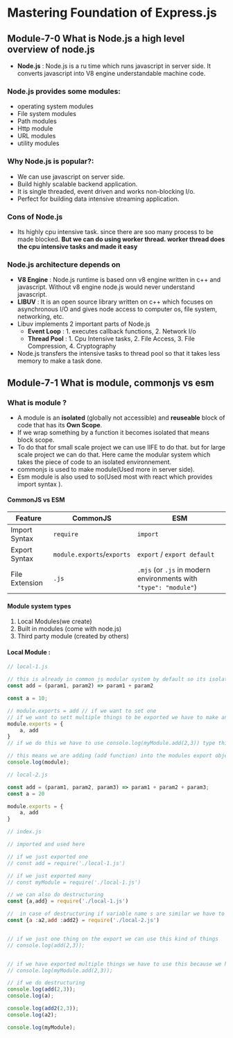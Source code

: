 # Mastering Foundation of Express.js 

## Module-7-0 What is Node.js a high level overview of node.js
- **Node.js** : Node.js is a ru time which runs javascript in server side. It converts javascript into V8 engine understandable machine code. 
### Node.js provides some modules:
- operating system modules
- File system modules
- Path modules
- Http module
- URL modules
- utility modules

### Why Node.js is popular?:
- We can use javascript on server side.
- Build highly scalable backend application.
- It is single threaded, event driven and works non-blocking I/o.
- Perfect for building data intensive streaming application. 

### Cons of Node.js
- Its highly cpu intensive task. since there are soo many process to be made blocked.
**But we can do using worker thread. worker thread does the cpu intensive tasks and made it easy**

### Node.js architecture depends on
- **V8 Engine** : Node.js runtime is based onn v8 engine written in c++ and javascript. Without v8 engine node.js would never understand javascript.
- **LIBUV** : It is an open source library written on c++ which focuses on asynchronous I/O and gives node access to computer os, file system, networking, etc.
- Libuv implements 2 important parts of Node.js 
  - **Event Loop** : 1. executes callback functions, 2. Network I/o
  - **Thread Pool** : 1. Cpu Intensive tasks, 2. File Access, 3. File Compression, 4. Cryptography
- Node.js transfers the intensive tasks to thread pool so that it takes less memory to make a task done.  

## Module-7-1 What is module, commonjs vs esm

### What is module ? 
- A module is an **isolated** (globally not accessible) and **reuseable** block of code that has its **Own Scope**.
- If we wrap something by a function it becomes isolated that means block scope. 
- To do that for small scale project we can use IIFE to do that. but for large scale project we can do that. Here came the modular system which takes the piece of code to an isolated environnement. 
- commonjs is used to make module(Used more in server side). 
- Esm module is also used to so(Used most with react which provides import syntax ).   

#### CommonJS vs ESM

| Feature                  | CommonJS           | ESM                   |
|--------------------------|--------------------|-----------------------|
| Import Syntax            | `require`          | `import`              |
| Export Syntax            | `module.exports`/`exports` | `export` / `export default` |
| File Extension           | `.js`              | `.mjs` (or `.js` in modern environments with `"type": "module"`) |

#### Module system types
1. Local Modules(we create)
2. Built in modules (come with node.js)
3. Third party module (created by others)

#### Local Module  :

```javascript
// local-1.js

// this is already in common js modular system by default so its isolated and globally not accessible 
const add = (param1, param2) => param1 + param2

const a = 10;

// module.exports = add // if we want to set one 
// if we want to sett multiple things to be exported we have to make an object and set in export object
module.exports = {
    a, add
}
// if we do this we have to use console.log(myModule.add(2,3)) type things in where we want to import;

// this means we are adding (add function) into the modules export object which will make the function accessible in other files
console.log(module);
```
```javascript
// local-2.js

const add = (param1, param2, param3) => param1 + param2 + param3;
const a = 20 

module.exports = {
    a, add
}
```
```javascript
// index.js

// imported and used here

// if we just exported one
// const add = require('./local-1.js')

// if we just exported many
// const myModule = require('./local-1.js')

// we can also do destructuring
const {a,add} = require('./local-1.js')

//  in case of destructuring if variable name s are similar we have to use name alias
const {a :a2,add :add2} = require('./local-2.js')


// if we just one thing on the export we can use this kind of things 
// console.log(add(2,3));


// if we have exported multiple things we have to use this because we have a variable and a function
// console.log(myModule.add(2,3)); 

// if we do destructuring
console.log(add(2,3)); 
console.log(a);

console.log(add2(2,3)); 
console.log(a2);

console.log(myModule);
```

